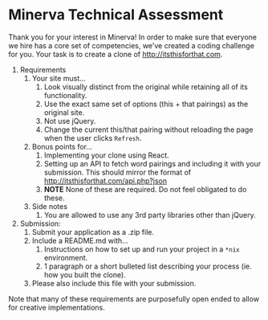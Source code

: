 # Minerva Technical Assessment

Thank you for your interest in Minerva! In order to make sure that everyone we hire has a core set of competencies, we've created a coding challenge for you. Your task is to create a clone of http://itsthisforthat.com.

1. Requirements
    1. Your site must...
        1. Look visually distinct from the original while retaining all of its functionality.
        2. Use the exact same set of options (this + that pairings) as the original site.
        3. Not use jQuery.
        4. Change the current this/that pairing without reloading the page when the user clicks `Refresh`.
    2. Bonus points for...
        1. Implementing your clone using React.
        2. Setting up an API to fetch word pairings and including it with your submission. This should mirror the format of http://itsthisforthat.com/api.php?json
        3. **NOTE** None of these are required. Do not feel obligated to do these.
    3. Side notes
        1. You are allowed to use any 3rd party libraries other than jQuery.
2. Submission:
    1. Submit your application as a .zip file.
    2. Include a README.md with...
        1. Instructions on how to set up and run your project in a `*nix` environment.
        2. 1 paragraph or a short bulleted list describing your process (ie. how you built the clone).
    3. Please also include this file with your submission.

Note that many of these requirements are purposefully open ended to allow for creative implementations.